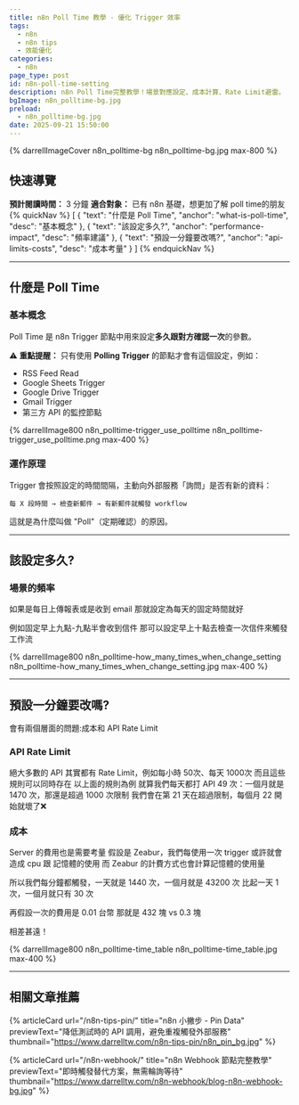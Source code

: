 ```yaml
---
title: n8n Poll Time 教學 - 優化 Trigger 效率
tags:
  - n8n
  - n8n tips
  - 效能優化
categories:
  - n8n
page_type: post
id: n8n-poll-time-setting
description: n8n Poll Time完整教學！場景對應設定、成本計算、Rate Limit避雷。
bgImage: n8n_polltime-bg.jpg
preload:
  - n8n_polltime-bg.jpg
date: 2025-09-21 15:50:00
---
```


{% darrellImageCover n8n_polltime-bg n8n_polltime-bg.jpg max-800 %}

## 快速導覽

**預計閱讀時間：** 3 分鐘
**適合對象：** 已有 n8n 基礎，想更加了解 poll time的朋友
{% quickNav %}
[
    {
      "text": "什麼是 Poll Time",
      "anchor": "what-is-poll-time",
      "desc": "基本概念"
    },
    {
      "text": "該設定多久?",
      "anchor": "performance-impact",
      "desc": "頻率建議"
    },
    {
      "text": "預設一分鐘要改嗎?",
      "anchor": "api-limits-costs",
      "desc": "成本考量"
    }
  ]
{% endquickNav %}

---

## <span id="what-is-poll-time">什麼是 Poll Time</span>

### 基本概念

Poll Time 是 n8n Trigger 節點中用來設定**多久跟對方確認一次**的參數。

⚠️ **重點提醒：**
只有使用 **Polling Trigger** 的節點才會有這個設定，例如：
- RSS Feed Read
- Google Sheets Trigger
- Google Drive Trigger
- Gmail Trigger
- 第三方 API 的監控節點

{% darrellImage800 n8n_polltime-trigger_use_polltime n8n_polltime-trigger_use_polltime.png max-400 %}

### 運作原理

Trigger 會按照設定的時間間隔，主動向外部服務「詢問」是否有新的資料：

```
每 X 段時間 → 檢查新郵件 → 有新郵件就觸發 workflow
```

這就是為什麼叫做 "Poll"（定期確認）的原因。

---

## <span id="performance-impact">該設定多久?</span>

### 場景的頻率

如果是每日上傳報表或是收到 email
那就設定為每天的固定時間就好

例如固定早上九點-九點半會收到信件
那可以設定早上十點去檢查一次信件來觸發工作流

{% darrellImage800 n8n_polltime-how_many_times_when_change_setting n8n_polltime-how_many_times_when_change_setting.jpg max-400 %}

---

## <span id="api-limits-costs">預設一分鐘要改嗎?</span>

會有兩個層面的問題:成本和 API Rate Limit

### API Rate Limit

絕大多數的 API 其實都有 Rate Limit，例如每小時 50次、每天 1000次
而且這些規則可以同時存在
以上面的規則為例
就算我們每天都打 API 49 次：一個月就是 1470 次，那還是超過 1000 次限制
我們會在第 21 天在超過限制，每個月 22 開始就壞了❌

### 成本

Server 的費用也是需要考量
假設是 Zeabur，我們每使用一次 trigger 或許就會造成 cpu 跟 記憶體的使用
而 Zeabur 的計費方式也會計算記憶體的使用量

所以我們每分鐘都觸發，一天就是 1440 次，一個月就是 43200 次
比起一天 1 次，一個月就只有 30 次

再假設一次的費用是 0.01 台幣
那就是 432 塊 vs 0.3 塊

相差甚遠！

{% darrellImage800 n8n_polltime-time_table n8n_polltime-time_table.jpg max-400 %}

---

## 相關文章推薦

{% articleCard
  url="/n8n-tips-pin/"
  title="n8n 小撇步 - Pin Data"
  previewText="降低測試時的 API 調用，避免重複觸發外部服務"
  thumbnail="https://www.darrelltw.com/n8n-tips-pin/n8n_pin_bg.jpg"
%}

{% articleCard
  url="/n8n-webhook/"
  title="n8n Webhook 節點完整教學"
  previewText="即時觸發替代方案，無需輪詢等待"
  thumbnail="https://www.darrelltw.com/n8n-webhook/blog-n8n-webhook-bg.jpg"
%}

